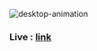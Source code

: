 ![desktop-animation](https://user-images.githubusercontent.com/25117249/41109691-395b81a0-6a95-11e8-8041-338d64e5863c.gif)

### Live : [link](http://dizzy-airplane.surge.sh/)
